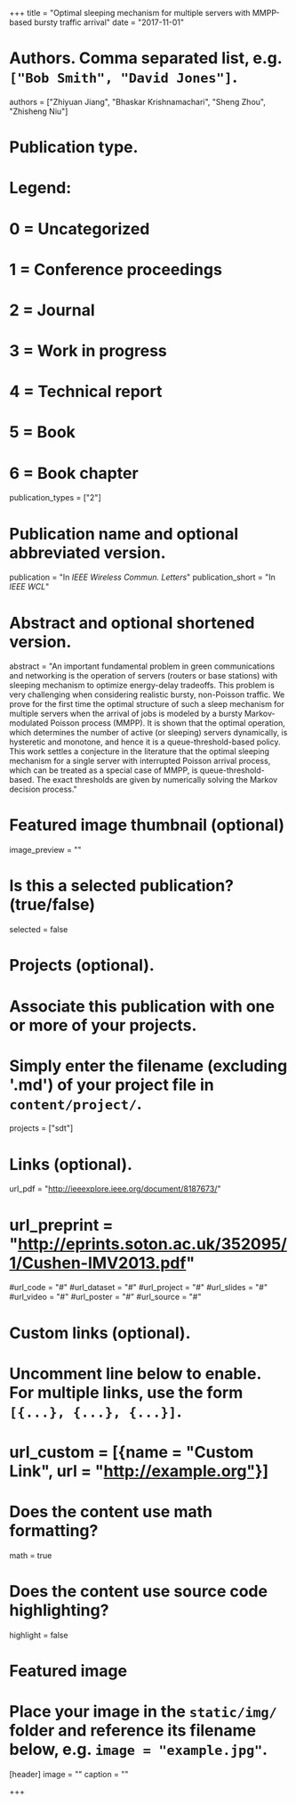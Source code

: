 +++
title = "Optimal sleeping mechanism for multiple servers with MMPP-based bursty traffic arrival"
date = "2017-11-01"

# Authors. Comma separated list, e.g. `["Bob Smith", "David Jones"]`.
authors = ["Zhiyuan Jiang", "Bhaskar Krishnamachari", "Sheng Zhou", "Zhisheng Niu"]

# Publication type.
# Legend:
# 0 = Uncategorized
# 1 = Conference proceedings
# 2 = Journal
# 3 = Work in progress
# 4 = Technical report
# 5 = Book
# 6 = Book chapter
publication_types = ["2"]

# Publication name and optional abbreviated version.
publication = "In *IEEE Wireless Commun. Letters*"
publication_short = "In *IEEE WCL*"

# Abstract and optional shortened version.
abstract = "An important fundamental problem in green communications and networking is the operation of servers (routers or base stations) with sleeping mechanism to optimize energy-delay tradeoffs. This problem is very challenging when considering realistic bursty, non-Poisson traffic. We prove for the first time the optimal structure of such a sleep mechanism for multiple servers when the arrival of jobs is modeled by a bursty Markov-modulated Poisson process (MMPP). It is shown that the optimal operation, which determines the number of active (or sleeping) servers dynamically, is hysteretic and monotone, and hence it is a queue-threshold-based policy. This work settles a conjecture in the literature that the optimal sleeping mechanism for a single server with interrupted Poisson arrival process, which can be treated as a special case of MMPP, is queue-threshold-based. The exact thresholds are given by numerically solving the Markov decision process."

# Featured image thumbnail (optional)
image_preview = ""

# Is this a selected publication? (true/false)
selected = false

# Projects (optional).
#   Associate this publication with one or more of your projects.
#   Simply enter the filename (excluding '.md') of your project file in `content/project/`.
projects = ["sdt"]

# Links (optional).
url_pdf = "http://ieeexplore.ieee.org/document/8187673/"
# url_preprint = "http://eprints.soton.ac.uk/352095/1/Cushen-IMV2013.pdf"
#url_code = "#"
#url_dataset = "#"
#url_project = "#"
#url_slides = "#"
#url_video = "#"
#url_poster = "#"
#url_source = "#"

# Custom links (optional).
#   Uncomment line below to enable. For multiple links, use the form `[{...}, {...}, {...}]`.
# url_custom = [{name = "Custom Link", url = "http://example.org"}]

# Does the content use math formatting?
math = true

# Does the content use source code highlighting?
highlight = false

# Featured image
# Place your image in the `static/img/` folder and reference its filename below, e.g. `image = "example.jpg"`.
[header]
image = ""
caption = ""

+++

